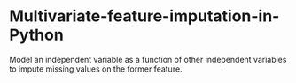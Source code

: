 # Multivariate-feature-imputation-in-Python
Model an independent variable as a function of other independent variables to impute missing values on the former feature.

